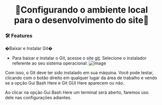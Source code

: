 <h1 align="center">
    🚀Configurando o ambiente local para o desenvolvimento do site🚀
</h1>
 
### 🛠 Features
<p>�Baixar e Instalar Git�</p>

- Para baixar e instalar o Git, acesse o site [git](https://git-scm.com/downloads). Selecione o instalador referente ao seu sistema operacional:
![image](https://user-images.githubusercontent.com/62573072/140518031-752fed0d-5a49-4983-a58d-36b57b6900ae.png) </br>

Com isso, o Git deve ter sido instalado em sua máquina. Você pode testar, clicando com o botão direito em qualquer lugar da área de trabalho e vendo se a opção Gui Bash Here e Git GUI Here aparecem ou não.

Ao clicar na opção Gui Bash Here um terminal será aberto, faremos uso dele nas configurações adiantes.

